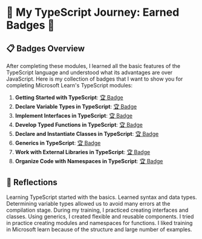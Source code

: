# 🌟 My TypeScript Journey: Earned Badges 🌟

## 📋 Badges Overview 

After completing these modules, I learned all the basic features of the TypeScript language and understood what its advantages are over JavaScript. Here is my collection of badges that I want to show you for completing Microsoft Learn's TypeScript modules:

1. **Getting Started with TypeScript**: [🏆 Badge](https://learn.microsoft.com/api/achievements/share/ru-ru/MikhailKhilman/9NSLY3EU?sharingId=A578F6D1C6B33951)
2. **Declare Variable Types in TypeScript**: [🏆 Badge](https://learn.microsoft.com/api/achievements/share/en-us/MikhailKhilman/J6EKPGST?sharingId=A578F6D1C6B33951)
3. **Implement Interfaces in TypeScript**: [🏆 Badge](https://learn.microsoft.com/api/achievements/share/en-us/MikhailKhilman/CWSFZWD9?sharingId=A578F6D1C6B33951)
4. **Develop Typed Functions in TypeScript**: [🏆 Badge](https://learn.microsoft.com/api/achievements/share/en-us/MikhailKhilman/ZPXBUXN2?sharingId=A578F6D1C6B33951)
5. **Declare and Instantiate Classes in TypeScript**: [🏆 Badge](https://learn.microsoft.com/api/achievements/share/en-us/MikhailKhilman/J6PFAFGT?sharingId=A578F6D1C6B33951)
6. **Generics in TypeScript**: [🏆 Badge](https://learn.microsoft.com/api/achievements/share/en-us/MikhailKhilman/WA9TZX9N?sharingId=A578F6D1C6B33951)
7. **Work with External Libraries in TypeScript**: [🏆 Badge](https://learn.microsoft.com/api/achievements/share/en-us/MikhailKhilman/CWSKZJJ9?sharingId=A578F6D1C6B33951)
8. **Organize Code with Namespaces in TypeScript**: [🏆 Badge](https://learn.microsoft.com/api/achievements/share/en-us/MikhailKhilman/N7ULLDSF?sharingId=A578F6D1C6B33951)

## 🚀 Reflections 

Learning TypeScript started with the basics. Learned syntax and data types. Determining variable types allowed us to avoid many errors at the compilation stage. During my training, I practiced creating interfaces and classes. Using generics, I created flexible and reusable components. I tried in practice creating modules and namespaces for functions. I liked training in Microsoft learn because of the structure and large number of examples.